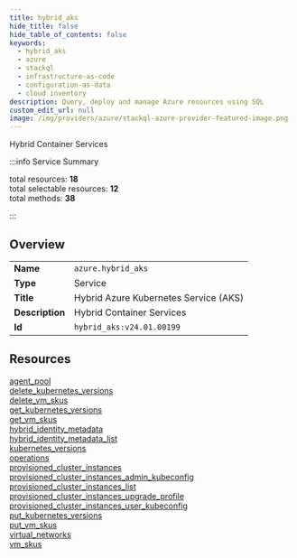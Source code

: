 ```yaml
---
title: hybrid_aks
hide_title: false
hide_table_of_contents: false
keywords:
  - hybrid_aks
  - azure
  - stackql
  - infrastructure-as-code
  - configuration-as-data
  - cloud inventory
description: Query, deploy and manage Azure resources using SQL
custom_edit_url: null
image: /img/providers/azure/stackql-azure-provider-featured-image.png
---
```

Hybrid Container Services  
    
:::info Service Summary

<div class="row">
<div class="providerDocColumn">
<span>total resources:&nbsp;<b>18</b></span><br />
<span>total selectable resources:&nbsp;<b>12</b></span><br />
<span>total methods:&nbsp;<b>38</b></span><br />
</div>
</div>

:::

## Overview
<table><tbody>
<tr><td><b>Name</b></td><td><code>azure.hybrid_aks</code></td></tr>
<tr><td><b>Type</b></td><td>Service</td></tr>
<tr><td><b>Title</b></td><td>Hybrid Azure Kubernetes Service (AKS)</td></tr>
<tr><td><b>Description</b></td><td>Hybrid Container Services</td></tr>
<tr><td><b>Id</b></td><td><code>hybrid_aks:v24.01.00199</code></td></tr>
</tbody></table>

## Resources
<div class="row">
<div class="providerDocColumn">
<a href="/providers/azure/hybrid_aks/agent_pool/">agent_pool</a><br />
<a href="/providers/azure/hybrid_aks/delete_kubernetes_versions/">delete_kubernetes_versions</a><br />
<a href="/providers/azure/hybrid_aks/delete_vm_skus/">delete_vm_skus</a><br />
<a href="/providers/azure/hybrid_aks/get_kubernetes_versions/">get_kubernetes_versions</a><br />
<a href="/providers/azure/hybrid_aks/get_vm_skus/">get_vm_skus</a><br />
<a href="/providers/azure/hybrid_aks/hybrid_identity_metadata/">hybrid_identity_metadata</a><br />
<a href="/providers/azure/hybrid_aks/hybrid_identity_metadata_list/">hybrid_identity_metadata_list</a><br />
<a href="/providers/azure/hybrid_aks/kubernetes_versions/">kubernetes_versions</a><br />
<a href="/providers/azure/hybrid_aks/operations/">operations</a><br />
</div>
<div class="providerDocColumn">
<a href="/providers/azure/hybrid_aks/provisioned_cluster_instances/">provisioned_cluster_instances</a><br />
<a href="/providers/azure/hybrid_aks/provisioned_cluster_instances_admin_kubeconfig/">provisioned_cluster_instances_admin_kubeconfig</a><br />
<a href="/providers/azure/hybrid_aks/provisioned_cluster_instances_list/">provisioned_cluster_instances_list</a><br />
<a href="/providers/azure/hybrid_aks/provisioned_cluster_instances_upgrade_profile/">provisioned_cluster_instances_upgrade_profile</a><br />
<a href="/providers/azure/hybrid_aks/provisioned_cluster_instances_user_kubeconfig/">provisioned_cluster_instances_user_kubeconfig</a><br />
<a href="/providers/azure/hybrid_aks/put_kubernetes_versions/">put_kubernetes_versions</a><br />
<a href="/providers/azure/hybrid_aks/put_vm_skus/">put_vm_skus</a><br />
<a href="/providers/azure/hybrid_aks/virtual_networks/">virtual_networks</a><br />
<a href="/providers/azure/hybrid_aks/vm_skus/">vm_skus</a><br />
</div>
</div>
